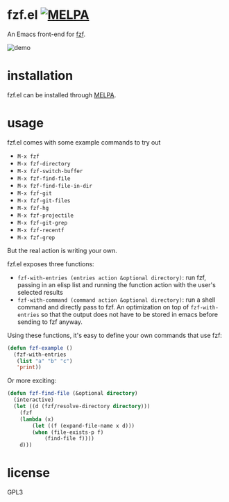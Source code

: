 # fzf.el [![MELPA](https://melpa.org/packages/fzf-badge.svg)](https://melpa.org/#/fzf)

An Emacs front-end for [fzf][1].

![demo](https://cloud.githubusercontent.com/assets/306502/12380684/ca0a6648-bd46-11e5-9091-841b282874e4.gif)

# installation

fzf.el can be installed through [MELPA][2].

# usage

fzf.el comes with some example commands to try out

- `M-x fzf`
- `M-x fzf-directory`
- `M-x fzf-switch-buffer`
- `M-x fzf-find-file`
- `M-x fzf-find-file-in-dir`
- `M-x fzf-git`
- `M-x fzf-git-files`
- `M-x fzf-hg`
- `M-x fzf-projectile`
- `M-x fzf-git-grep`
- `M-x fzf-recentf`
- `M-x fzf-grep`

But the real action is writing your own.

fzf.el exposes three functions:

- `fzf-with-entries (entries action &optional directory)`: run fzf, passing in an elisp list and running the function action with the user's selected results
- `fzf-with-command (command action &optional directory)`: run a shell command and directly pass to fzf. An optimization on top of `fzf-with-entries` so that the output does not have to be stored in emacs before sending to fzf anyway.

Using these functions, it's easy to define your own commands that use fzf:

```lisp
(defun fzf-example ()
  (fzf-with-entries
   (list "a" "b" "c")
   'print))
```

Or more exciting:

```lisp
(defun fzf-find-file (&optional directory)
  (interactive)
  (let ((d (fzf/resolve-directory directory)))
    (fzf
    (lambda (x)
        (let ((f (expand-file-name x d)))
        (when (file-exists-p f)
            (find-file f))))
    d)))
```

# license

GPL3

[1]: https://github.com/junegunn/fzf
[2]: https://melpa.org
